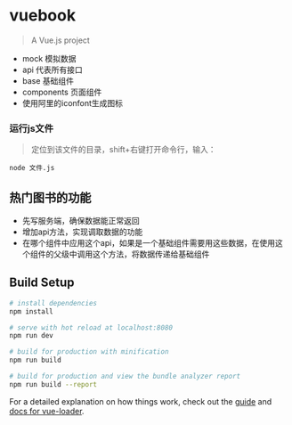 # vuebook

> A Vue.js project
- mock 模拟数据
- api 代表所有接口
- base 基础组件
- components 页面组件
- 使用阿里的iconfont生成图标

### 运行js文件
> 定位到该文件的目录，shift+右键打开命令行，输入：
```
node 文件.js
```
## 热门图书的功能
- 先写服务端，确保数据能正常返回
- 增加api方法，实现调取数据的功能
- 在哪个组件中应用这个api，如果是一个基础组件需要用这些数据，在使用这个组件的父级中调用这个方法，将数据传递给基础组件

## Build Setup

``` bash
# install dependencies
npm install

# serve with hot reload at localhost:8080
npm run dev

# build for production with minification
npm run build

# build for production and view the bundle analyzer report
npm run build --report
```

For a detailed explanation on how things work, check out the [guide](http://vuejs-templates.github.io/webpack/) and [docs for vue-loader](http://vuejs.github.io/vue-loader).
